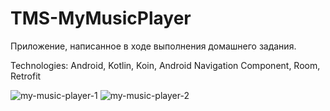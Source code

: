 # TMS-MyMusicPlayer

Приложение, написанное в ходе выполнения домашнего задания.

Technologies:  Android, Kotlin, Koin, Android Navigation Component, Room, Retrofit

![my-music-player-1](https://user-images.githubusercontent.com/98237448/179397417-52ae3bca-90cc-4c34-8396-6d936b254b1b.jpg)
![my-music-player-2](https://user-images.githubusercontent.com/98237448/179397420-889cd03c-6acb-46ee-847d-753df98ecc0e.jpg)
